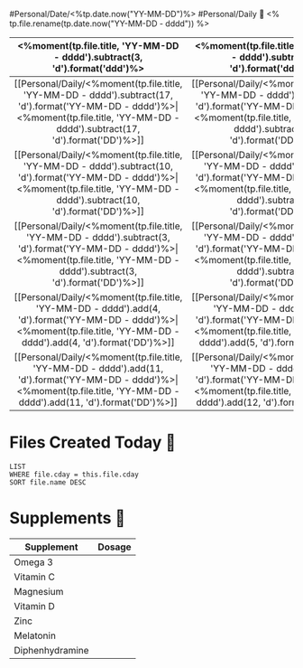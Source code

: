 #Personal/Date/<%tp.date.now("YY-MM-DD")%> #Personal/Daily 📅 <% tp.file.rename(tp.date.now("YY-MM-DD - dddd")) %>

|                                                       <%moment(tp.file.title, 'YY-MM-DD - dddd').subtract(3, 'd').format('ddd')%>                                                        |                                                       <%moment(tp.file.title, 'YY-MM-DD - dddd').subtract(2, 'd').format('ddd')%>                                                        |                                                       <%moment(tp.file.title, 'YY-MM-DD - dddd').subtract(1, 'd').format('ddd')%>                                                        |                                                                <%moment(tp.file.title, 'YY-MM-DD - dddd').format('ddd')%>                                                                |                                                          <%moment(tp.file.title, 'YY-MM-DD - dddd').add(1, 'd').format('ddd')%>                                                          |                                                          <%moment(tp.file.title, 'YY-MM-DD - dddd').add(2, 'd').format('ddd')%>                                                          |                                                          <%moment(tp.file.title, 'YY-MM-DD - dddd').add(3, 'd').format('ddd')%>                                                          |
| :--------------------------------------------------------------------------------------------------------------------------------------------------------------------------------------: | :--------------------------------------------------------------------------------------------------------------------------------------------------------------------------------------: | :--------------------------------------------------------------------------------------------------------------------------------------------------------------------------------------: | :--------------------------------------------------------------------------------------------------------------------------------------------------------------------------------------: | :--------------------------------------------------------------------------------------------------------------------------------------------------------------------------------------: | :--------------------------------------------------------------------------------------------------------------------------------------------------------------------------------------: | :--------------------------------------------------------------------------------------------------------------------------------------------------------------------------------------: |
| [[Personal/Daily/<%moment(tp.file.title, 'YY-MM-DD - dddd').subtract(17, 'd').format('YY-MM-DD - dddd')%>\|<%moment(tp.file.title, 'YY-MM-DD - dddd').subtract(17, 'd').format('DD')%>]] | [[Personal/Daily/<%moment(tp.file.title, 'YY-MM-DD - dddd').subtract(16, 'd').format('YY-MM-DD - dddd')%>\|<%moment(tp.file.title, 'YY-MM-DD - dddd').subtract(16, 'd').format('DD')%>]] | [[Personal/Daily/<%moment(tp.file.title, 'YY-MM-DD - dddd').subtract(15, 'd').format('YY-MM-DD - dddd')%>\|<%moment(tp.file.title, 'YY-MM-DD - dddd').subtract(15, 'd').format('DD')%>]] | [[Personal/Daily/<%moment(tp.file.title, 'YY-MM-DD - dddd').subtract(14, 'd').format('YY-MM-DD - dddd')%>\|<%moment(tp.file.title, 'YY-MM-DD - dddd').subtract(14, 'd').format('DD')%>]] | [[Personal/Daily/<%moment(tp.file.title, 'YY-MM-DD - dddd').subtract(13, 'd').format('YY-MM-DD - dddd')%>\|<%moment(tp.file.title, 'YY-MM-DD - dddd').subtract(13, 'd').format('DD')%>]] | [[Personal/Daily/<%moment(tp.file.title, 'YY-MM-DD - dddd').subtract(12, 'd').format('YY-MM-DD - dddd')%>\|<%moment(tp.file.title, 'YY-MM-DD - dddd').subtract(12, 'd').format('DD')%>]] | [[Personal/Daily/<%moment(tp.file.title, 'YY-MM-DD - dddd').subtract(11, 'd').format('YY-MM-DD - dddd')%>\|<%moment(tp.file.title, 'YY-MM-DD - dddd').subtract(11, 'd').format('DD')%>]] |
| [[Personal/Daily/<%moment(tp.file.title, 'YY-MM-DD - dddd').subtract(10, 'd').format('YY-MM-DD - dddd')%>\|<%moment(tp.file.title, 'YY-MM-DD - dddd').subtract(10, 'd').format('DD')%>]] |  [[Personal/Daily/<%moment(tp.file.title, 'YY-MM-DD - dddd').subtract(9, 'd').format('YY-MM-DD - dddd')%>\|<%moment(tp.file.title, 'YY-MM-DD - dddd').subtract(9, 'd').format('DD')%>]]  |  [[Personal/Daily/<%moment(tp.file.title, 'YY-MM-DD - dddd').subtract(8, 'd').format('YY-MM-DD - dddd')%>\|<%moment(tp.file.title, 'YY-MM-DD - dddd').subtract(8, 'd').format('DD')%>]]  |  [[Personal/Daily/<%moment(tp.file.title, 'YY-MM-DD - dddd').subtract(7, 'd').format('YY-MM-DD - dddd')%>\|<%moment(tp.file.title, 'YY-MM-DD - dddd').subtract(7, 'd').format('DD')%>]]  |  [[Personal/Daily/<%moment(tp.file.title, 'YY-MM-DD - dddd').subtract(6, 'd').format('YY-MM-DD - dddd')%>\|<%moment(tp.file.title, 'YY-MM-DD - dddd').subtract(6, 'd').format('DD')%>]]  |  [[Personal/Daily/<%moment(tp.file.title, 'YY-MM-DD - dddd').subtract(5, 'd').format('YY-MM-DD - dddd')%>\|<%moment(tp.file.title, 'YY-MM-DD - dddd').subtract(5, 'd').format('DD')%>]]  |  [[Personal/Daily/<%moment(tp.file.title, 'YY-MM-DD - dddd').subtract(4, 'd').format('YY-MM-DD - dddd')%>\|<%moment(tp.file.title, 'YY-MM-DD - dddd').subtract(4, 'd').format('DD')%>]]  |
|  [[Personal/Daily/<%moment(tp.file.title, 'YY-MM-DD - dddd').subtract(3, 'd').format('YY-MM-DD - dddd')%>\|<%moment(tp.file.title, 'YY-MM-DD - dddd').subtract(3, 'd').format('DD')%>]]  |  [[Personal/Daily/<%moment(tp.file.title, 'YY-MM-DD - dddd').subtract(2, 'd').format('YY-MM-DD - dddd')%>\|<%moment(tp.file.title, 'YY-MM-DD - dddd').subtract(2, 'd').format('DD')%>]]  |  [[Personal/Daily/<%moment(tp.file.title, 'YY-MM-DD - dddd').subtract(1, 'd').format('YY-MM-DD - dddd')%>\|<%moment(tp.file.title, 'YY-MM-DD - dddd').subtract(1, 'd').format('DD')%>]]  |               ==**[[Personal/Daily/<%moment(tp.file.title, 'YY-MM-DD - dddd').format('YY-MM-DD - dddd')%>\|<%moment(tp.file.title, 'YY-MM-DD - dddd').format('DD')%>]]**==               |       [[Personal/Daily/<%moment(tp.file.title, 'YY-MM-DD - dddd').add(1, 'd').format('YY-MM-DD - dddd')%>\|<%moment(tp.file.title, 'YY-MM-DD - dddd').add(1, 'd').format('DD')%>]]       |       [[Personal/Daily/<%moment(tp.file.title, 'YY-MM-DD - dddd').add(2, 'd').format('YY-MM-DD - dddd')%>\|<%moment(tp.file.title, 'YY-MM-DD - dddd').add(2, 'd').format('DD')%>]]       |       [[Personal/Daily/<%moment(tp.file.title, 'YY-MM-DD - dddd').add(3, 'd').format('YY-MM-DD - dddd')%>\|<%moment(tp.file.title, 'YY-MM-DD - dddd').add(3, 'd').format('DD')%>]]       |
|       [[Personal/Daily/<%moment(tp.file.title, 'YY-MM-DD - dddd').add(4, 'd').format('YY-MM-DD - dddd')%>\|<%moment(tp.file.title, 'YY-MM-DD - dddd').add(4, 'd').format('DD')%>]]       |       [[Personal/Daily/<%moment(tp.file.title, 'YY-MM-DD - dddd').add(5, 'd').format('YY-MM-DD - dddd')%>\|<%moment(tp.file.title, 'YY-MM-DD - dddd').add(5, 'd').format('DD')%>]]       |       [[Personal/Daily/<%moment(tp.file.title, 'YY-MM-DD - dddd').add(6, 'd').format('YY-MM-DD - dddd')%>\|<%moment(tp.file.title, 'YY-MM-DD - dddd').add(6, 'd').format('DD')%>]]       |       [[Personal/Daily/<%moment(tp.file.title, 'YY-MM-DD - dddd').add(7, 'd').format('YY-MM-DD - dddd')%>\|<%moment(tp.file.title, 'YY-MM-DD - dddd').add(7, 'd').format('DD')%>]]       |       [[Personal/Daily/<%moment(tp.file.title, 'YY-MM-DD - dddd').add(8, 'd').format('YY-MM-DD - dddd')%>\|<%moment(tp.file.title, 'YY-MM-DD - dddd').add(8, 'd').format('DD')%>]]       |       [[Personal/Daily/<%moment(tp.file.title, 'YY-MM-DD - dddd').add(9, 'd').format('YY-MM-DD - dddd')%>\|<%moment(tp.file.title, 'YY-MM-DD - dddd').add(9, 'd').format('DD')%>]]       |      [[Personal/Daily/<%moment(tp.file.title, 'YY-MM-DD - dddd').add(10, 'd').format('YY-MM-DD - dddd')%>\|<%moment(tp.file.title, 'YY-MM-DD - dddd').add(10, 'd').format('DD')%>]]      |
|      [[Personal/Daily/<%moment(tp.file.title, 'YY-MM-DD - dddd').add(11, 'd').format('YY-MM-DD - dddd')%>\|<%moment(tp.file.title, 'YY-MM-DD - dddd').add(11, 'd').format('DD')%>]]      |      [[Personal/Daily/<%moment(tp.file.title, 'YY-MM-DD - dddd').add(12, 'd').format('YY-MM-DD - dddd')%>\|<%moment(tp.file.title, 'YY-MM-DD - dddd').add(12, 'd').format('DD')%>]]      |      [[Personal/Daily/<%moment(tp.file.title, 'YY-MM-DD - dddd').add(13, 'd').format('YY-MM-DD - dddd')%>\|<%moment(tp.file.title, 'YY-MM-DD - dddd').add(13, 'd').format('DD')%>]]      |      [[Personal/Daily/<%moment(tp.file.title, 'YY-MM-DD - dddd').add(14, 'd').format('YY-MM-DD - dddd')%>\|<%moment(tp.file.title, 'YY-MM-DD - dddd').add(14, 'd').format('DD')%>]]      |      [[Personal/Daily/<%moment(tp.file.title, 'YY-MM-DD - dddd').add(15, 'd').format('YY-MM-DD - dddd')%>\|<%moment(tp.file.title, 'YY-MM-DD - dddd').add(15, 'd').format('DD')%>]]      |      [[Personal/Daily/<%moment(tp.file.title, 'YY-MM-DD - dddd').add(16, 'd').format('YY-MM-DD - dddd')%>\|<%moment(tp.file.title, 'YY-MM-DD - dddd').add(16, 'd').format('DD')%>]]      |      [[Personal/Daily/<%moment(tp.file.title, 'YY-MM-DD - dddd').add(17, 'd').format('YY-MM-DD - dddd')%>\|<%moment(tp.file.title, 'YY-MM-DD - dddd').add(17, 'd').format('DD')%>]]      |

# Files Created Today 📁

```dataview
LIST
WHERE file.cday = this.file.cday
SORT file.name DESC
```

# Supplements 💊

| Supplement      | Dosage |
| --------------- | ------ |
| Omega 3         |        |
| Vitamin C       |        |
| Magnesium       |        |
| Vitamin D       |        |
| Zinc            |        |
| Melatonin       |        |
| Diphenhydramine |        |
